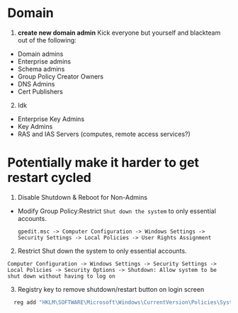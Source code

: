 # Domain
1. **create new domain admin**
Kick everyone but yourself and blackteam out of the following:
  - Domain admins
  - Enterprise admins
  - Schema admins
  - Group Policy Creator Owners
  - DNS Admins
  - Cert Publishers

2. Idk
  - Enterprise Key Admins
  - Key Admins
  - RAS and IAS Servers (computes, remote access services?)

# Potentially make it harder to get restart cycled
1. Disable Shutdown & Reboot for Non-Admins
  - Modify Group Policy:Restrict ```Shut down the system``` to only essential accounts.
    ```plaintext
    gpedit.msc -> Computer Configuration -> Windows Settings -> Security Settings -> Local Policies -> User Rights Assignment
    ```
2. Restrict Shut down the system to only essential accounts.
  ```plaintext
  Computer Configuration -> Windows Settings -> Security Settings -> Local Policies -> Security Options -> Shutdown: Allow system to be shut down without having to log on
  ```
3. Registry key to remove shutdown/restart button on login screen
```powershell
  reg add "HKLM\SOFTWARE\Microsoft\Windows\CurrentVersion\Policies\System" /v ShutdownWithoutLogon /t REG_DWORD /d 0 /f
```
